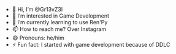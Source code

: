 - 👋 Hi, I’m @Gr13vZ3l
- 👀 I’m interested in Game Development
- 🌱 I’m currently learning to use Ren'Py
- 📫 How to reach me? Over Instagram
- 😄 Pronouns: he/him
- ⚡ Fun fact: I started with game development because of DDLC

<!---
Gr13vZ3l/Gr13vZ3l is a ✨ special ✨ repository because its `README.md` (this file) appears on your GitHub profile.
You can click the Preview link to take a look at your changes.
--->
